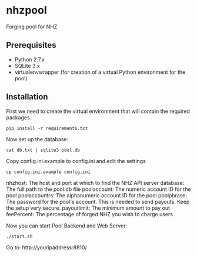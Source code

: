 nhzpool
=======

Forging pool for NHZ

Prerequisites
-------------

* Python 2.7.x
* SQLite 3.x
* virtualenvwrapper (for creation of a virtual Python environment for the pool)

Installation
------------

First we need to create the virtual environment that will contain the required packages.

```
pip install -r requirements.txt
```

Now set up the database:
```
cat db.txt | sqlite3 pool.db
```

Copy config.ini.example to config.ini and edit the settings
```
cp config.ini.example config.ini
```

nhzhost: The host and port at which to find the NHZ API server
database: The full path to the pool.db file
poolaccount: The numeric account ID for the pool
poolaccountrs: The alphanumeric account ID for the pool
poolphrase: The password for the pool's account. This is needed to send payouts. Keep the setup very secure.
payoutlimit: The minimum amount to pay out
feePercent: The percentage of forged NHZ you wish to charge users

Now you can start Pool Backend and Web Server:

```
./start.sh
```

Go to:
http://youripaddress:8810/

